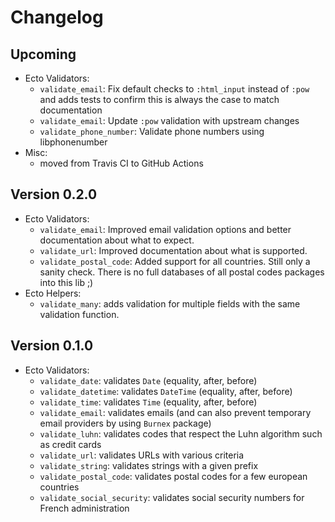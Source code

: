 # Changelog

## Upcoming
- Ecto Validators:
  - `validate_email`: Fix default checks to `:html_input` instead of `:pow` and
     adds tests to confirm this is always the case to match documentation
  - `validate_email`: Update `:pow` validation with upstream changes
  - `validate_phone_number`: Validate phone numbers using libphonenumber
- Misc:
  - moved from Travis CI to GitHub Actions

## Version 0.2.0
- Ecto Validators:
  - `validate_email`: Improved email validation options and better documentation
    about what to expect.
  - `validate_url`: Improved documentation about what is supported.
  - `validate_postal_code`: Added support for all countries. Still only a sanity
     check. There is no full databases of all postal codes packages into this lib ;)
- Ecto Helpers:
  - `validate_many`: adds validation for multiple fields with the same
    validation function.

## Version 0.1.0
 - Ecto Validators:
   - `validate_date`: validates `Date` (equality, after, before)
   - `validate_datetime`: validates `DateTime` (equality, after, before)
   - `validate_time`: validates `Time` (equality, after, before)
   - `validate_email`: validates emails (and can also prevent temporary email
     providers by using `Burnex` package)
   - `validate_luhn`: validates codes that respect the Luhn algorithm such
     as credit cards
   - `validate_url`: validates URLs with various criteria
   - `validate_string`: validates strings with a given prefix
   - `validate_postal_code`: validates postal codes for a few european countries
   - `validate_social_security`: validates social security numbers for French
     administration
